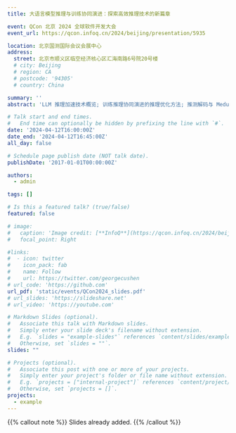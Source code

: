 ```yaml
---
title: 大语言模型推理与训练协同演进：探索高效推理技术的新篇章

event: QCon 北京 2024 全球软件开发大会
event_url: https://qcon.infoq.cn/2024/beijing/presentation/5935

location: 北京国测国际会议会展中心
address:
  street: 北京市顺义区临空经济核心区汇海南路6号院20号楼
  # city: Beijing
  # region: CA
  # postcode: '94305'
  # country: China

summary: ''
abstract: 'LLM 推理加速技术概览; 训练推理协同演进的推理优化方法; 推测解码与 Medusa 技术'

# Talk start and end times.
#   End time can optionally be hidden by prefixing the line with `#`.
date: '2024-04-12T16:00:00Z'
date_end: '2024-04-12T16:45:00Z'
all_day: false

# Schedule page publish date (NOT talk date).
publishDate: '2017-01-01T00:00:00Z'

authors:
  - admin

tags: []

# Is this a featured talk? (true/false)
featured: false

# image:
#   caption: 'Image credit: [**InfoQ**](https://qcon.infoq.cn/2024/beijing/presentation/5935)'
#   focal_point: Right

#links:
#  - icon: twitter
#    icon_pack: fab
#    name: Follow
#    url: https://twitter.com/georgecushen
# url_code: 'https://github.com'
url_pdf: 'static/events/QCon2024_slides.pdf'
# url_slides: 'https://slideshare.net'
# url_video: 'https://youtube.com'

# Markdown Slides (optional).
#   Associate this talk with Markdown slides.
#   Simply enter your slide deck's filename without extension.
#   E.g. `slides = "example-slides"` references `content/slides/example-slides.md`.
#   Otherwise, set `slides = ""`.
slides: ""

# Projects (optional).
#   Associate this post with one or more of your projects.
#   Simply enter your project's folder or file name without extension.
#   E.g. `projects = ["internal-project"]` references `content/project/deep-learning/index.md`.
#   Otherwise, set `projects = []`.
projects:
  - example
---
```


{{% callout note %}}
Slides already added.
{{% /callout %}}

